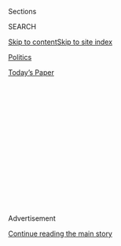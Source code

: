 <div id="app">

<div>

<div>

<div>

<div class="NYTAppHideMasthead css-1q2w90k e1suatyy0">

<div class="section css-ui9rw0 e1suatyy2">

<div class="css-eph4ug er09x8g0">

<div class="css-6n7j50">

</div>

<span class="css-1dv1kvn">Sections</span>

<div class="css-10488qs">

<span class="css-1dv1kvn">SEARCH</span>

</div>

[Skip to content](#site-content)[Skip to site
index](#site-index)

</div>

<div id="masthead-section-label" class="css-1wr3we4 eaxe0e00">

[Politics](https://www.nytimes.com/section/politics)

</div>

<div class="css-10698na e1huz5gh0">

</div>

</div>

<div id="masthead-bar-one" class="section hasLinks css-15hmgas e1csuq9d3">

<div class="css-uqyvli e1csuq9d0">

</div>

<div class="css-1uqjmks e1csuq9d1">

</div>

<div class="css-9e9ivx">

[](https://myaccount.nytimes.com/auth/login?response_type=cookie&client_id=vi)

</div>

<div class="css-1bvtpon e1csuq9d2">

[Today’s
Paper](https://www.nytimes.com/section/todayspaper)

</div>

</div>

</div>

</div>

<div data-aria-hidden="false">

<div id="site-content" data-role="main">

<div>

<div class="css-1aor85t" style="opacity:0.000000001;z-index:-1;visibility:hidden">

<div class="css-1hqnpie">

<div class="css-epjblv">

<span class="css-17xtcya">[Politics](/section/politics)</span><span class="css-x15j1o">|</span><span class="css-fwqvlz">Nick
Ayers, Aide to Pence, Declines Offer to Be Trump’s Chief of
Staff</span>

</div>

<div class="css-k008qs">

<div class="css-1iwv8en">

<span class="css-18z7m18"></span>

<div>

</div>

</div>

<span class="css-1n6z4y">https://nyti.ms/2G7apbn</span>

<div class="css-1705lsu">

<div class="css-4xjgmj">

<div class="css-4skfbu" data-role="toolbar" data-aria-label="Social Media Share buttons, Save button, and Comments Panel with current comment count" data-testid="share-tools">

  - 
  - 
  - 
  - 
    
    <div class="css-6n7j50">
    
    </div>

  - 
  - 

</div>

</div>

</div>

</div>

</div>

</div>

<div id="NYT_TOP_BANNER_REGION" class="css-13pd83m">

</div>

<div id="top-wrapper" class="css-1sy8kpn">

<div id="top-slug" class="css-l9onyx">

Advertisement

</div>

[Continue reading the main
story](#after-top)

<div class="ad top-wrapper" style="text-align:center;height:100%;display:block;min-height:250px">

<div id="top" class="place-ad" data-position="top" data-size-key="top">

</div>

</div>

<div id="after-top">

</div>

</div>

<div id="sponsor-wrapper" class="css-1hyfx7x">

<div id="sponsor-slug" class="css-19vbshk">

Supported by

</div>

[Continue reading the main
story](#after-sponsor)

<div id="sponsor" class="ad sponsor-wrapper" style="text-align:center;height:100%;display:block">

</div>

<div id="after-sponsor">

</div>

</div>

<div class="css-1vkm6nb ehdk2mb0">

# Nick Ayers, Aide to Pence, Declines Offer to Be Trump’s Chief of Staff

</div>

<div class="css-79elbk" data-testid="photoviewer-wrapper">

<div class="css-z3e15g" data-testid="photoviewer-wrapper-hidden">

</div>

<div class="css-1a48zt4 ehw59r15" data-testid="photoviewer-children">

![<span class="css-16f3y1r e13ogyst0" data-aria-hidden="true">Nick
Ayers, left, has decided to return home to Georgia instead of replacing
John F. Kelly, right, as President Trump’s chief of
staff.</span><span class="css-cnj6d5 e1z0qqy90" itemprop="copyrightHolder"><span class="css-1ly73wi e1tej78p0">Credit...</span><span><span>Jonathan
Ernst/Reuters</span></span></span>](https://static01.nyt.com/images/2018/12/09/us/10dc-ayers/10dc-ayers-articleLarge-v4.jpg?quality=75&auto=webp&disable=upscale)

</div>

</div>

<div class="css-xt80pu e12qa4dv0">

<div class="css-18e8msd">

<div class="css-vp77d3 epjyd6m0">

<div class="css-1baulvz">

By [<span class="css-1baulvz last-byline" itemprop="name">Maggie
Haberman</span>](https://www.nytimes.com/by/maggie-haberman)

</div>

</div>

  - Dec. 9,
    2018

  - 
    
    <div class="css-4xjgmj">
    
    <div class="css-d8bdto" data-role="toolbar" data-aria-label="Social Media Share buttons, Save button, and Comments Panel with current comment count" data-testid="share-tools">
    
      - 
      - 
      - 
      - 
        
        <div class="css-6n7j50">
        
        </div>
    
      - 
      - 
    
    </div>
    
    </div>

</div>

</div>

<div class="section meteredContent css-1r7ky0e" name="articleBody" itemprop="articleBody">

<div class="css-1fanzo5 StoryBodyCompanionColumn">

<div class="css-53u6y8">

As President Trump heads into the fight of his political life, the man
he had hoped would help guide him through it has now turned him down,
and he finds himself in the unaccustomed position of having no obvious
second option.

[Nick
Ayers](https://www.nytimes.com/2018/11/21/us/politics/nick-ayers-white-house.html),
the main focus of President Trump’s search to replace John F. Kelly as
chief of staff in recent weeks, said on Sunday that he was leaving the
administration at the end of the year. Mr. Ayers, 36, the chief of staff
to Vice President Mike Pence, is returning to Georgia with his wife and
three young children, according to people familiar with his plans.

The decision leaves Mr. Trump to contend with fresh uncertainty as he
enters the 2020 campaign amid growing danger from the Russia
investigation and from Democrats who have vowed tougher oversight, and
could even pursue impeachment, after they take over the House next
month.

As the president hastily restarted the search process, speculation
focused on a group that was led by Representative Mark Meadows, a North
Carolina Republican who is the hard-edge chairman of the conservative
House Freedom Caucus, but also included the Treasury secretary, Steven
Mnuchin; Mr. Trump’s budget director, Mick Mulvaney; and the United
States trade representative, Robert Lighthizer.

</div>

</div>

<div class="css-1fanzo5 StoryBodyCompanionColumn">

<div class="css-53u6y8">

Former Gov. Chris Christie of New Jersey, who as a onetime United States
attorney could help Mr. Trump in an impeachment fight, was also being
mentioned. And some Trump allies were pushing for David N. Bossie, the
deputy campaign manager in 2016.

Mr. Trump’s ultimate choice will be faced with a president who the two
previous chiefs of staff found nearly impossible to manage. But Mr.
Meadows, for instance, could still aid Mr. Trump in the coming political
battle with congressional leaders, despite his own frayed relationships
on Capitol Hill. Weeks ago, Mr. Trump started asking people what they
would think of Mr. Meadows, a fierce supporter of the president, as a
chief of staff, before moving on to Mr. Ayers.

The president on Sunday disputed news reports that he had settled on Mr.
Ayers as his pick. “I am in the process of interviewing some really
great people for the position of White House Chief of Staff,” [he said
on
Twitter](https://twitter.com/realDonaldTrump/status/1071939400517500929).
“Fake News has been saying with certainty it was Nick Ayers, a
spectacular person who will always be with our \#MAGA agenda. I will be
making a decision soon\!”

But two people close to Mr. Trump said that a news release announcing
Mr. Ayers’s appointment had been drafted, and that the president had
wanted to announce it as soon as possible.

Kellyanne Conway, an adviser to the president, said Mr. Ayers’s “unique
qualification was that he had been doing the same job for the vice
president.” But “those of us with young kids very well understand the
personal decision he made,” she said.

</div>

</div>

<div class="css-1fanzo5 StoryBodyCompanionColumn">

<div class="css-53u6y8">

Other advisers to Mr. Trump were stunned by the turn of events. One
former senior administration official called it a humiliation for Mr.
Trump and his adult children, an emotion that the president tries to
avoid at all costs.

For more than six months, Mr. Ayers had been viewed as the favored
candidate of the president’s daughter and son-in-law, Ivanka Trump and
Jared Kushner, who have been seen as maneuvering for greater control and
influence around the president. They had clashed repeatedly with Mr.
Kelly as he tried to establish more regulated channels to the president.
Matt Drudge, an ally of Mr. Kushner, weeks ago posted a photo of Mr.
Ayers on The Drudge Report as the next chief of staff.

But some West Wing officials said Mr. Ayers had been measured and
cautious in recent days as he negotiated with Mr. Trump and his family.
Before turning down the job, Mr. Ayers told the president that he would
be willing to do it only on an interim basis, through the
spring.

</div>

</div>

<div class="css-1sngw6j">

[](https://www.nytimes.com/interactive/2018/03/16/us/politics/all-the-major-firings-and-resignations-in-trump-administration.html)

<div class="css-1eoytci">

![](https://static01.nyt.com/images/2018/07/05/us/all-the-major-firings-and-resignations-in-trump-administration-promo-1530825933054/all-the-major-firings-and-resignations-in-trump-administration-promo-1530825933054-articleLarge-v2.jpg)

</div>

<div class="css-1rha1bf">

## The Turnover at the Top of the Trump Administration

Since President Trump’s inauguration, White House staffers and cabinet
officials have left in firings and resignations, one after the other.

</div>

</div>

<div class="css-1fanzo5 StoryBodyCompanionColumn">

<div class="css-53u6y8">

Mr. Trump wants a long-term chief of staff, given the difficult period
approaching, and he and Mr. Ayers were unable to agree on certain other
terms, including whom he could dispose of from the current staff, three
people familiar with the events said.

Other factors may also have weighed on Mr. Ayers. His ascension to the
top West Wing job would have meant newfound scrutiny of his personal
finances — last year he reported a net worth of $12.2 million to $54.8
million, a sizable sum for a political operative in his 30s who has
amassed his own fortune. He accumulated his wealth partly through a web
of political and consulting companies in which he has held ownership
stakes.

And Mr. Ayers, who has been seen as a potential candidate for statewide
office in Georgia, could have potentially faced a fate shared by many
who have left the administration: a diminished public standing after an
ugly parting with a mercurial president who often insults his former
aides on Twitter.

</div>

</div>

<div class="css-1fanzo5 StoryBodyCompanionColumn">

<div class="css-53u6y8">

Those who remain in the White House past the end of the year will have
to face a fraught and uncertain dynamic. Several potential outcomes of
the battles Mr. Trump confronts — on impeachment, in the special counsel
inquiry and over allegations that he directed illegal hush payments in
2016 — may not have been advantageous for Mr. Ayers if he makes a run
for office.

On Sunday, Mr. Ayers took to Twitter to say that it had been an “honor
to serve our Nation at The White House.”

“I will be departing at the end of the year but will work with the
\#MAGA team to advance the cause,” [he
wrote](https://twitter.com/nick_ayers/status/1071879332283453440).

The monthslong process to replace Mr. Kelly, who Mr. Trump announced on
Saturday is [leaving at the end of the
year](https://www.nytimes.com/2018/12/08/us/politics/john-kelly-chief-staff-trump.html),
is a rare instance in which the president has not been courting
candidates simultaneously. Historically, he has signaled to competing
prospects that each one is his choice, and then picks one even as he
tells both that they are still in the running.

But this time, Mr. Ayers was the only person Mr. Trump had focused on
since he made up his mind to part ways with Mr. Kelly. With a head of
blond hair, Mr. Ayers somewhat resembles Mr. Trump in his younger days,
a fact that the president often looks for as a positive signal. The
president had an unusual affinity for Mr. Ayers, telling aides who
expressed concern about Mr. Ayers that he liked him.

And after barreling from a chief of staff recommended by Republican
congressional leaders (Reince Priebus) to a military general who shared
some of Mr. Trump’s personality traits (Mr. Kelly), the president seemed
intent this time on simply picking someone he personally liked.

Mr. Kelly is expected to stay on only another three weeks, at least one
of which the president is scheduled to spend at his private club in
Florida. Hiring to fill several open jobs in the West Wing has been on
hold for weeks, as people waited to see whether Mr. Kelly would depart
and Mr. Ayers would replace him and bring in his own team.

</div>

</div>

<div class="css-1fanzo5 StoryBodyCompanionColumn">

<div class="css-53u6y8">

Mr. Ayers [replaced Mr. Pence’s initial
chief](https://www.nytimes.com/2017/06/29/us/politics/mike-pence-josh-pitcock-chief-of-staff.html)
[of
staff](https://www.nytimes.com/2017/06/29/us/politics/mike-pence-josh-pitcock-chief-of-staff.html),
Josh Pitcock, in 2017. A former executive director of the Republican
Governors Association, he is the type of raw political operative who Mr.
Trump had felt he needed as he heads into what will almost certainly be
a brutal re-election campaign.

While Mr. Kelly and Mr. Trump were barely talking in recent weeks, the
retired four-star Marine general was a figure the president had
difficulty firing. Mr. Kelly fought loudly with the president over some
of Mr. Trump’s most incendiary ideas.

One such shouting match came earlier this year, when Mr. Trump wanted to
pull security clearances from up to a dozen former national security
officials or cabinet secretaries who had criticized him. Mr. Kelly
argued vociferously against it, according to people familiar with what
took place.

</div>

</div>

</div>

<div>

</div>

<div>

</div>

<div>

</div>

<div>

<div id="bottom-wrapper" class="css-1ede5it">

<div id="bottom-slug" class="css-l9onyx">

Advertisement

</div>

[Continue reading the main
story](#after-bottom)

<div id="bottom" class="ad bottom-wrapper" style="text-align:center;height:100%;display:block;min-height:90px">

</div>

<div id="after-bottom">

</div>

</div>

</div>

</div>

</div>

## Site Index

<div>

</div>

## Site Information Navigation

  - [© <span>2020</span> <span>The New York Times
    Company</span>](https://help.nytimes.com/hc/en-us/articles/115014792127-Copyright-notice)

<!-- end list -->

  - [NYTCo](https://www.nytco.com/)
  - [Contact
    Us](https://help.nytimes.com/hc/en-us/articles/115015385887-Contact-Us)
  - [Work with us](https://www.nytco.com/careers/)
  - [Advertise](https://nytmediakit.com/)
  - [T Brand Studio](http://www.tbrandstudio.com/)
  - [Your Ad
    Choices](https://www.nytimes.com/privacy/cookie-policy#how-do-i-manage-trackers)
  - [Privacy](https://www.nytimes.com/privacy)
  - [Terms of
    Service](https://help.nytimes.com/hc/en-us/articles/115014893428-Terms-of-service)
  - [Terms of
    Sale](https://help.nytimes.com/hc/en-us/articles/115014893968-Terms-of-sale)
  - [Site
    Map](https://spiderbites.nytimes.com)
  - [Help](https://help.nytimes.com/hc/en-us)
  - [Subscriptions](https://www.nytimes.com/subscription?campaignId=37WXW)

</div>

</div>

</div>

</div>
